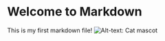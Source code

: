 # Welcome to Markdown
This is my first markdown file!
![Alt-text: Cat mascot](https://octodex.github.com/images/yaktocat.png)
